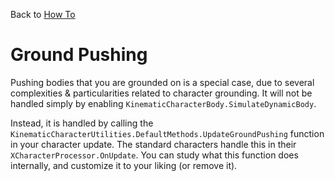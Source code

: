 Back to [How To](../how-to.md)

# Ground Pushing

Pushing bodies that you are grounded on is a special case, due to several complexities & particularities related to character grounding. It will not be handled simply by enabling `KinematicCharacterBody.SimulateDynamicBody`.

Instead, it is handled by calling the `KinematicCharacterUtilities.DefaultMethods.UpdateGroundPushing` function in your character update. The standard characters handle this in their `XCharacterProcessor.OnUpdate`. You can study what this function does internally, and customize it to your liking (or remove it).